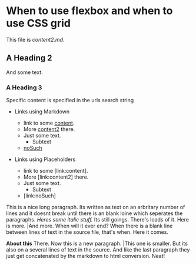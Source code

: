 # When to use flexbox and when to use CSS grid

This file is *content2.md*.

## A Heading 2

And some text.

### A Heading 3

Specific content is specified in the urls search string

* Links using Markdown
  * link to some [content](index.html?page=content.md).
  * More [content2](index.html?page=content2.md) there.
  * Just some text.
    * Subtext
  * [noSuch](index.html?page=noSuch.md)

* Links using Placeholders
  * link to some [link:content].
  * More [link:content2] there.
  * Just some text.
    * Subtext
  * [link:noSuch]

This is a nice long paragraph. Its written as text on
an arbritary number of lines
and it doesnt break until there is an blank loine which seperates the paragraphs. 
*Heres some italic stuff.*
Its still goings. There's loads of it. Here is more. |And more. When will it ever end? When there is a blank line between lines of text in the source file, that's when. Here it comes.

**About this** There. Now this is a new paragraph. |This one is smaller.
But its also on a several lines of text in the source. 
And like the last paragraph they just get concatenated by the markdown to html conversion.
Neat!


